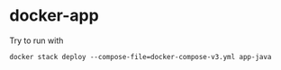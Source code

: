 # docker-app

Try to run with

```shell
docker stack deploy --compose-file=docker-compose-v3.yml app-java
```

